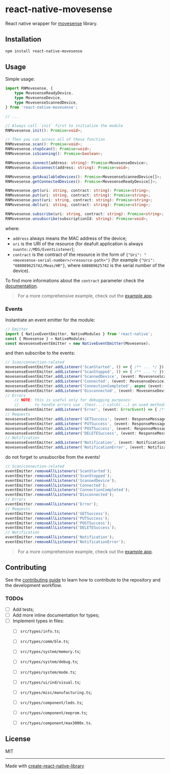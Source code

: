 # react-native-movesense

React native wrapper for [movesense](https://www.movesense.com/movesense-active/) library.

## Installation

```sh
npm install react-native-movesense
```

## Usage

Simple usage:

```typescript
import RNMovesense, {
    type MovesenseReadyDevice,
    type MovesenseDevice,
    type MovesenseScannedDevice,
} from 'react-native-movesense';

// ...

// Always call `init` first to initialize the module
RNMovesense.init(): Promise<void>;

// Then you can access all of these function
RNMovesense.scan(): Promise<void>;
RNMovesense.stopScan(): Promise<void>;
RNMovesense.isScanning(): Promise<boolean>;

RNMovesense.connect(address: string): Promise<MovesenseDevice>;
RNMovesense.disconnect(address: string): Promise<void>;

RNMovesense.getAvailableDevices(): Promise<MovesenseScannedDevice[]>;
RNMovesense.getConnectedDevices(): Promise<MovesenseReadyDevice[]>;

RNMovesense.get(uri: string, contract: string): Promise<string>;
RNMovesense.put(uri: string, contract: string): Promise<string>;
RNMovesense.post(uri: string, contract: string): Promise<string>;
RNMovesense.del(uri: string, contract: string): Promise<string>;

RNMovesense.subscribe(uri: string, contract: string): Promise<string>;
RNMovesense.unsubscribe(subscriptionId: string): Promise<void>;
```

where:
- `address` always means the MAC address of the device;
- `uri` is the URI of the resource (for deafult application is always `suunto://MDS/EventListener`);
- `contract` is the contract of the resource in the form of `{"Uri": "<movesense-serial-number>/<resource-path>"}` (for example `{"Uri": "688089625742/Meas/HR"}`, where `688089625742` is the serial number of the device).

To find more informations about the `contract` parameter check the [documentation](https://www.movesense.com/docs/esw/api_reference/).

> For a more comprehensive example, check out the [example app](https://github.com/ferdiu/react-native-movesense/blob/main/example/src/App.tsx).

### Events

Instantiate an event emitter for the module:

```typescript
// Emitter
import { NativeEventEmitter, NativeModules } from 'react-native';
const { Movesense } = NativeModules;
const movesenseEventEmitter = new NativeEventEmitter(Movesense);
```

and then subscribe to the events:

```typescript
// Scan/connection-related
movesenseEventEmitter.addListener('ScanStarted', () => { /** ... */ });
movesenseEventEmitter.addListener('ScanStopped', () => { /** ... */ });
movesenseEventEmitter.addListener('ScannedDevice', (event: MovesenseScannedDevice) => { /** ... */ });
movesenseEventEmitter.addListener('Connected', (event: MovesenseDevice) => { /** ... */ });
movesenseEventEmitter.addListener('ConnectionCompleted', async (event: MovesenseReadyDevice) => { /** ... */ });
movesenseEventEmitter.addListener('Disconnected', (event: MovesenseDevice) => { /** ... */ });
// Errors
    // NOTE: this is useful only for debugging purposes:
    //       to handle errors use .then(...).catch(...) on used methods
movesenseEventEmitter.addListener('Error', (event: ErrorEvent) => { /** ... */ });
// Requests
movesenseEventEmitter.addListener('GETSuccess', (event: ResponseMessage) => { /** ... */ });
movesenseEventEmitter.addListener('PUTSuccess', (event: ResponseMessage) => { /** ... */ });
movesenseEventEmitter.addListener('POSTSuccess', (event: ResponseMessage) => { /** ... */ });
movesenseEventEmitter.addListener('DELETESuccess', (event: ResponseMessage) => { /** ... */ });
// Notification
movesenseEventEmitter.addListener('Notification', (event: NotificationEvent) => { /** ... */ });
movesenseEventEmitter.addListener('NotificationError', (event: NotificationErrorEvent) => { /** ... */ });
```

do not forget to unsubscribe from the events!

```typescript
// Scan/connection-related
eventEmitter.removeAllListeners('ScanStarted');
eventEmitter.removeAllListeners('ScanStopped');
eventEmitter.removeAllListeners('ScannedDevice');
eventEmitter.removeAllListeners('Connected');
eventEmitter.removeAllListeners('ConnectionCompleted');
eventEmitter.removeAllListeners('Disconnected');
// Errors
eventEmitter.removeAllListeners('Error');
// Requests
eventEmitter.removeAllListeners('GETSuccess');
eventEmitter.removeAllListeners('PUTSuccess');
eventEmitter.removeAllListeners('POSTSuccess');
eventEmitter.removeAllListeners('DELETESuccess');
// Notification
eventEmitter.removeAllListeners('Notification');
eventEmitter.removeAllListeners('NotificationError');
```

> For a more comprehensive example, check out the [example app](https://github.com/ferdiu/react-native-movesense/blob/main/example/src/App.tsx).

## Contributing

See the [contributing guide](CONTRIBUTING.md) to learn how to contribute to the repository and the development workflow.

### TODOs

- [ ] Add tests;
- [ ] Add more inline documentation for types;
- [ ] Implement types in files:
    - [ ] `src/types/info.ts`;
    - [ ] `src/types/comm/ble.ts`;
    - [ ] `src/types/system/memory.ts`;
    - [ ] `src/types/system/debug.ts`;
    - [ ] `src/types/system/mode.ts`;
    - [ ] `src/types/ui/ind/visual.ts`;
    - [ ] `src/types/misc/manufacturing.ts`;
    - [ ] `src/types/component/leds.ts`;
    - [ ] `src/types/component/eeprom.ts`;
    - [ ] `src/types/component/max3000x.ts`.


## License

MIT

---

Made with [create-react-native-library](https://github.com/callstack/react-native-builder-bob)
